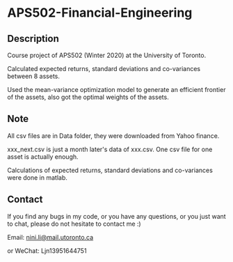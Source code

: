 # APS502-Financial-Engineering
## Description
Course project of APS502 (Winter 2020) at the University of Toronto. 

Calculated expected returns, standard deviations and co-variances between 8 assets. 

Used the mean-variance optimization model to generate an efficient frontier of the assets, also got the optimal weights of the assets.

## Note
All csv files are in Data folder, they were downloaded from Yahoo finance.

xxx_next.csv is just a month later's data of xxx.csv. One csv file for one asset is actually enough.

Calculations of expected returns, standard deviations and co-variances were done in matlab.

## Contact
If you find any bugs in my code, or you have any questions, or you just want to chat, please do not hesitate to contact me :)

Email: nini.li@mail.utoronto.ca

or WeChat: Ljn13951644751
